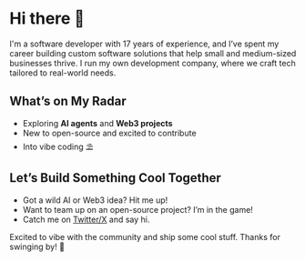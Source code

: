 # Hi there 👋

I'm a software developer with 17 years of experience, and I’ve spent my career building custom software solutions that help small and medium-sized businesses thrive. I run my own development company, where we craft tech tailored to real-world needs.

## What’s on My Radar
- Exploring **AI agents** and **Web3 projects**
- New to open-source and excited to contribute
- Into vibe coding ⛱️

## Let’s Build Something Cool Together
- Got a wild AI or Web3 idea? Hit me up!
- Want to team up on an open-source project? I’m in the game!
- Catch me on [Twitter/X](https://x.com/Krustev_A) and say hi.

Excited to vibe with the community and ship some cool stuff. Thanks for swinging by! 🚀
